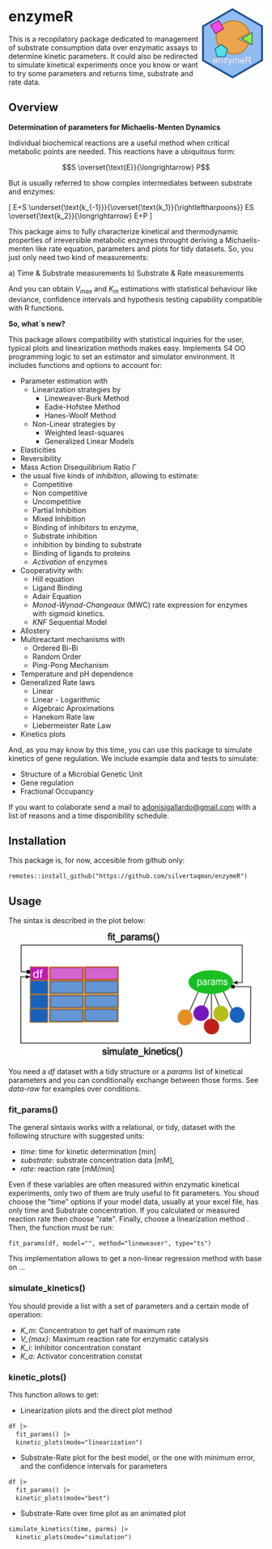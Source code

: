 # enzymeR <a href="https://github.com/silvertaqman/enzymeR"><img src="man/figures/enzymeR.png" align="right" height="140" /></a>

This is a recopilatory package dedicated to management of substrate consumption data over enzymatic assays to determine kinetic parameters. It could also be redirected to simulate kinetical experiments once you know or want to try some parameters and returns time, substrate and rate data. 
## Overview

**Determination of parameters for Michaelis-Menten Dynamics**

Individual biochemical reactions are a useful method when critical metabolic points are needed. This reactions have a ubiquitous form:

$$S \overset{\text{E}}{\longrightarrow} P$$

But is usually referred to show complex intermediates between substrate and enzymes:

\[ E+S \underset{\text{k_{-1}}}{\overset{\text{k_1}}{\rightleftharpoons}} ES \overset{\text{k_2}}{\longrightarrow} E+P
\]

This package aims to fully characterize kinetical and thermodynamic properties of irreversible metabolic enzymes throught deriving a Michaelis-menten like rate equation, parameters and plots for tidy datasets. So, you just only need two kind of measurements: 

a) Time & Substrate measurements
b) Substrate & Rate measurements

And you can obtain $V_{max}$ and $K_m$ estimations with statistical behaviour like deviance, confidence intervals and hypothesis testing capability compatible with R functions.

**So, what´s new?**

This package allows compatibility with statistical inquiries for the user, typical plots and linearization methods makes easy. Implements S4 OO programming logic to set an estimator and simulator environment. It includes functions and options to account for:

- Parameter estimation with
  + Linearization strategies by
    + Lineweaver-Burk Method
    + Eadie-Hofstee Method
    + Hanes-Woolf Method
  + Non-Linear strategies by
    + Weighted least-squares
    + Generalized Linear Models
- Elasticities
- Reversibility
- Mass Action Disequilibrium Ratio $\Gamma$ 
- the usual five kinds of *inhibition*, allowing to estimate:
  + Competitive
  + Non competitive
  + Uncompetitive
  + Partial Inhibition
  + Mixed Inhibition
  + Binding of inhibitors to enzyme,
  + Substrate inhibition
  + inhibition by binding to substrate
  + Binding of ligands to proteins
  + *Activation* of enzymes
- Cooperativity with:
  + Hill equation
  + Ligand Binding
  + Adair Equation
  + *Monod-Wynad-Changeaux* (MWC) rate expression for enzymes with sigmoid kinetics.
  + *KNF* Sequential Model
- Allostery
- Multireactant mechanisms with
  + Ordered Bi-Bi
  + Random Order
  + Ping-Pong Mechanism
- Temperature and pH dependence
- Generalized Rate laws
  + Linear
  + Linear - Logarithmic
  + Algebraic Aproximations
  + Hanekom Rate law
  + Liebermeister Rate Law
- Kinetics plots

And, as you may know by this time, you can use this package to simulate kinetics of gene regulation. We include example data and tests to simulate:

- Structure of a Microbial Genetic Unit
- Gene regulation
- Fractional Occupancy

If you want to colaborate send a mail to [adonisjgallardo@gmail.com](adonisjgallardo@gmail.com) with a list of reasons and a time disponibility schedule.

## Installation

This package is, for now, accesible from github only:

```
remotes::install_github("https://github.com/silvertaqman/enzymeR")
```

## Usage
The sintax is described in the plot below:

<p align="center">
  <a href="https://github.com/silvertaqman/enzymeR">
    <img src="man/figures/howto.png" height="250" />
  </a>
</p>


You need a *df* dataset with a tidy structure or a *params* list of kinetical parameters and you can conditionally exchange between those forms. See *data-raw* for examples over conditions.

### fit_params()

The general sintaxis works with a relational, or tidy, dataset with the following structure with suggested units:

- *time*: time for kinetic determination [min]
- *substrate*: substrate concentration data [mM],
- *rate*: reaction rate [mM/min]

Even if these variables are often measured within enzymatic kinetical experiments, only two of them are truly useful to fit parameters. You shoud choose the "time" options if your model data, usually at your excel file, has only time and Substrate concentration. If you calculated or measured reaction rate then choose "rate". Finally, choose a linearization method . Then, the function must be run:
```
fit_params(df, model="", method="lineweaver", type="ts")
```
This implementation allows to get a non-linear regression method with base on ... 

### simulate_kinetics()
You should provide a list with a set of parameters and a certain mode of operation:
- *K_m*: Concentration to get half of maximum rate
- *V_{max}*: Maximum reaction rate for enzymatic catalysis
- *K_i*: Inhibitor concentration constant
- *K_a*: Activator concentration constat

### kinetic_plots()
This function allows to get:
- Linearization plots and the direct plot method
```
df |>
  fit_params() |>
  kinetic_plots(mode="linearization")
```
  
- Substrate-Rate plot for the best model, or the one with minimum error, and the confidence intervals for parameters
```
df |>
  fit_params() |>
  kinetic_plots(mode="best")
```
 
- Substrate-Rate over time plot as an animated plot
```
simulate_kinetics(time, parms) |>
  kinetic_plots(mode="simulation")
```
